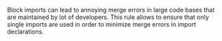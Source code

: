 Block imports can lead to annoying merge errors in large code bases that are maintained by lot of developers.
This rule allows to ensure that only single imports are used in order to minimize merge errors in import declarations.
      